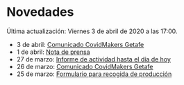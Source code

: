# Novedades

Última actualización: Viernes 3 de abril de 2020 a las 17:00.


* 3 de abril: [Comunicado CovidMakers Getafe](2020-04-23-comunicado.md)
* 1 de abril: [Nota de prensa](2020-04-01-nota.md)
* 27 de marzo: [Informe de actividad hasta el día de hoy](2020-03-27-resumen.md)
* 26 de marzo: [Comunicado CovidMakers Getafe](2020-03-26-comunicado.md)
* 25 de marzo: [Formulario para recogida de producción](2020-03-25-formulario.md)